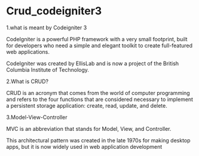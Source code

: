 # Crud_codeigniter3
1.what is meant by Codeigniter 3

CodeIgniter is a powerful PHP framework with a very small footprint, built for developers who need a simple and elegant toolkit to create full-featured web applications.

CodeIgniter was created by EllisLab and is now a project of the British Columbia Institute of Technology.

2.What is CRUD?

CRUD is an acronym that comes from the world of computer programming and refers to the four functions that are considered necessary to implement a persistent storage application: create, read, update, and delete.

3.Model-View-Controller

MVC is an abbreviation that stands for Model, View, and Controller.

This architectural pattern was created in the late 1970s for making desktop apps, but it is now widely used in web application development
